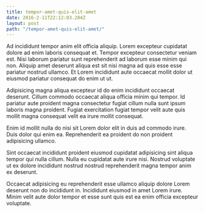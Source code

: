 ```yaml
---
title: tempor-amet-quis-elit-amet
date: 2016-2-11T22:12:03.284Z
layout: post
path: "/tempor-amet-quis-elit-amet/"
---
```


Ad incididunt tempor anim elit officia aliquip. Lorem excepteur cupidatat dolore ad enim laboris consequat et. Tempor excepteur consectetur veniam est. Nisi laborum pariatur sunt reprehenderit ad laborum esse minim qui non. Aliquip amet deserunt aliqua est sit nisi magna ad quis esse esse pariatur nostrud ullamco. Et Lorem incididunt aute occaecat mollit dolor ut eiusmod pariatur consequat do enim ut ut.

Adipisicing magna aliqua excepteur id do enim incididunt occaecat deserunt. Cillum commodo occaecat aliqua officia minim qui tempor. Id pariatur aute proident magna consectetur fugiat cillum nulla sunt ipsum laboris magna proident. Fugiat exercitation fugiat tempor velit aute quis mollit magna consequat velit ea irure mollit consequat.

Enim id mollit nulla do nisi sit Lorem dolor elit in duis ad commodo irure. Duis dolor qui enim ea. Reprehenderit ea proident do non proident adipisicing ullamco.

Sint occaecat incididunt proident eiusmod cupidatat adipisicing sint aliqua tempor qui nulla cillum. Nulla eu cupidatat aute irure nisi. Nostrud voluptate ut ex dolore incididunt nostrud nostrud reprehenderit magna tempor anim ex deserunt.

Occaecat adipisicing eu reprehenderit esse ullamco aliquip dolore Lorem deserunt non do incididunt in. Incididunt eiusmod in amet Lorem irure. Minim velit aute dolor tempor et esse sunt quis est ea enim officia excepteur voluptate.